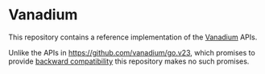 # Vanadium

This repository contains a reference implementation of the [Vanadium] APIs.

Unlike the APIs in https://github.com/vanadium/go.v23, which promises to
provide [backward compatibility] this repository makes no such promises.

[Vanadium]: https://v.io
[backward compatibility]: https://godoc.v.io/pkg/v.io/v23
